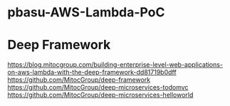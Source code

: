 # pbasu-AWS-Lambda-PoC

# Deep Framework
https://blog.mitocgroup.com/building-enterprise-level-web-applications-on-aws-lambda-with-the-deep-framework-dd81719b0dff
https://github.com/MitocGroup/deep-framework
https://github.com/MitocGroup/deep-microservices-todomvc
https://github.com/MitocGroup/deep-microservices-helloworld



